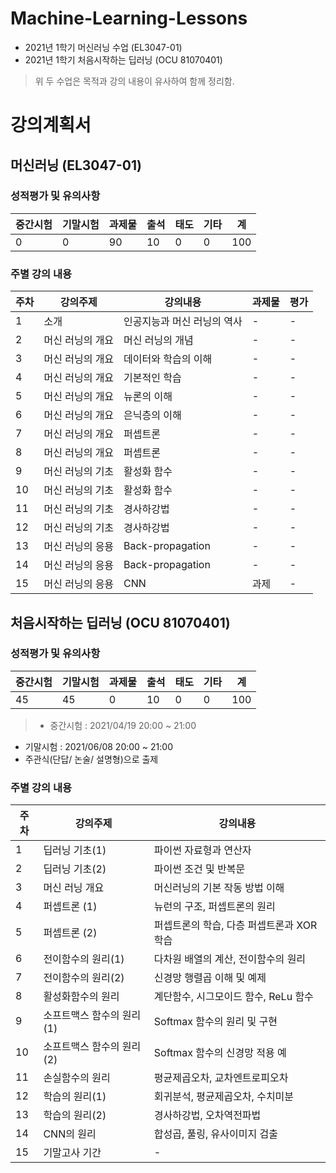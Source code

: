 # Machine-Learning-Lessons
- 2021년 1학기 머신러닝 수업 (EL3047-01)
- 2021년 1학기 처음시작하는 딥러닝 (OCU 81070401)

> 위 두 수업은 목적과 강의 내용이 유사하여 함께 정리함.

# 강의계획서
## 머신러닝 (EL3047-01)
### 성적평가 및 유의사항
|중간시험|기말시험|과제물|출석|태도|기타|계|
|-------|--------|-----|---|----|----|-|
|0|0|90|10|0|0|100|

### 주별 강의 내용
|주차|강의주제|강의내용|과제물|평가|
|---|--------|-------|-----|----|
|1|소개|인공지능과 머신 러닝의 역사|-|-|
|2|머신 러닝의 개요|머신 러닝의 개념|-|-|
|3|머신 러닝의 개요|데이터와 학습의 이해|-|-|
|4|머신 러닝의 개요|기본적인 학습|-|-|
|5|머신 러닝의 개요|뉴론의 이해|-|-|
|6|머신 러닝의 개요|은닉층의 이해|-|-|
|7|머신 러닝의 개요|퍼셉트론|-|-|
|8|머신 러닝의 개요|퍼셉트론|-|-|
|9|머신 러닝의 기초|활성화 함수|-|-|
|10|머신 러닝의 기초|활성화 함수|-|-|
|11|머신 러닝의 기초|경사하강법|-|-|
|12|머신 러닝의 기초|경사하강법|-|-|
|13|머신 러닝의 응용|Back-propagation|-|-|
|14|머신 러닝의 응용|Back-propagation|-|-|
|15|머신 러닝의 응용|CNN|과제|-|

## 처음시작하는 딥러닝 (OCU 81070401)
### 성적평가 및 유의사항
|중간시험|기말시험|과제물|출석|태도|기타|계|
|-------|--------|-----|---|----|----|-|
|45|45|0|10|0|0|100|

> - 중간시험 : 2021/04/19 20:00 ~ 21:00
- 기말시험 : 2021/06/08 20:00 ~ 21:00
- 주관식(단답/ 논술/ 설명형)으로 출제

### 주별 강의 내용
|주차|강의주제|강의내용|
|---|--------|-------|
|1|딥러닝 기초(1)|파이썬 자료형과 연산자|
|2|딥러닝 기초(2)|파이썬 조건 및 반복문|
|3|머신 러닝 개요|머신러닝의 기본 작동 방법 이해|
|4|퍼셉트론 (1)|뉴런의 구조, 퍼셉트론의 원리|
|5|퍼셉트론 (2)|퍼셉트론의 학습, 다층 퍼셉트론과 XOR 학습|
|6|전이함수의 원리(1)|다차원 배열의 계산, 전이함수의 원리|
|7|전이함수의 원리(2)|신경망 행렬곱 이해 및 예제|
|8|활성화함수의 원리|계단함수, 시그모이드 함수, ReLu 함수|
|9|소프트맥스 함수의 원리(1)|Softmax 함수의 원리 및 구현|
|10|소프트맥스 함수의 원리(2)|Softmax 함수의 신경망 적용 예|
|11|손실함수의 원리|평균제곱오차, 교차엔트로피오차|
|12|학습의 원리(1)|회귀분석, 평균제곱오차, 수치미분|
|13|학습의 원리(2)|경사하강법, 오차역전파법|
|14|CNN의 원리|합성곱, 풀링, 유사이미지 검출|
|15|기말고사 기간| - |